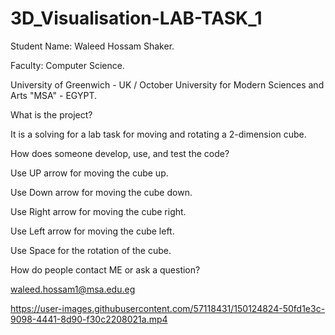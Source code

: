 # 3D_Visualisation-LAB-TASK_1
Student Name: Waleed Hossam Shaker.

Faculty: Computer Science.

University of Greenwich - UK / October University for Modern Sciences and Arts "MSA" - EGYPT.

What is the project?

It is a solving for a lab task for moving and rotating a 2-dimension cube.

How does someone develop, use, and test the code?

Use UP arrow for moving the cube up.

Use Down arrow for moving the cube down.

Use Right arrow for moving the cube right.

Use Left arrow for moving the cube left.

Use Space for the rotation of the cube.

How do people contact ME or ask a question?

waleed.hossam1@msa.edu.eg


https://user-images.githubusercontent.com/57118431/150124824-50fd1e3c-9098-4441-8d90-f30c2208021a.mp4
